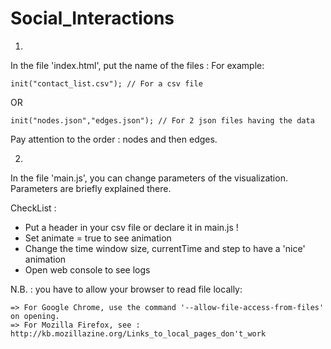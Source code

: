 Social_Interactions
===================

1.

In the file 'index.html', put the name of the files : 
For example:

    init("contact_list.csv"); // For a csv file
OR

    init("nodes.json","edges.json"); // For 2 json files having the data

Pay attention to the order : nodes and then edges.

2.

In the file 'main.js', you can change parameters of the visualization.
Parameters are briefly explained there.

CheckList :
- Put a header in your csv file or declare it in main.js !
- Set animate = true to see animation
- Change the time window size, currentTime and step to have a 'nice' animation
- Open web console to see logs

N.B. : you have to allow your browser to read file locally:

    => For Google Chrome, use the command '--allow-file-access-from-files' on opening.
    => For Mozilla Firefox, see : http://kb.mozillazine.org/Links_to_local_pages_don't_work
